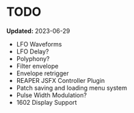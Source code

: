 # TODO

**Updated:** 2023-06-29

- LFO Waveforms
- LFO Delay?
- Polyphony?
- Filter envelope
- Envelope retrigger
- REAPER JSFX Controller Plugin
- Patch saving and loading menu system
- Pulse Width Modulation?
- 1602 Display Support
